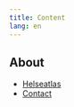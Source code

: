 ```yaml
---
title: Content
lang: en
---
```


## About

- [Helseatlas](/helseatlas/en/static/about)
- [Contact](/helseatlas/en/static/contact)
